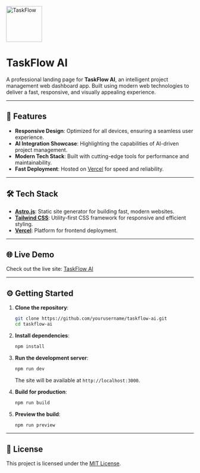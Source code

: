 <img src="https://github.com/user-attachments/assets/cdf56969-4d9f-4fdf-859b-7ce5fc27d9e9" alt="TaskFlow" width="96" />

# TaskFlow AI

A professional landing page for **TaskFlow AI**, an intelligent project management web dashboard app. Built using modern web technologies to deliver a fast, responsive, and visually appealing experience.

---

## 🚀 Features

- **Responsive Design**: Optimized for all devices, ensuring a seamless user experience.
- **AI Integration Showcase**: Highlighting the capabilities of AI-driven project management.
- **Modern Tech Stack**: Built with cutting-edge tools for performance and maintainability.
- **Fast Deployment**: Hosted on [Vercel](https://vercel.com/) for speed and reliability.

---

## 🛠️ Tech Stack

- **[Astro.js](https://astro.build/)**: Static site generator for building fast, modern websites.
- **[Tailwind CSS](https://tailwindcss.com/)**: Utility-first CSS framework for responsive and efficient styling.
- **[Vercel](https://vercel.com/)**: Platform for frontend deployment.

---

## 🌐 Live Demo

Check out the live site: [TaskFlow AI](https://taskflowai.vercel.app/)

---

## ⚙️ Getting Started

1. **Clone the repository**:
   ```bash
   git clone https://github.com/yourusername/taskflow-ai.git
   cd taskflow-ai
   ```

2. **Install dependencies**:
   ```bash
   npm install
   ```

3. **Run the development server**:
   ```bash
   npm run dev
   ```
   The site will be available at `http://localhost:3000`.

4. **Build for production**:
   ```bash
   npm run build
   ```

5. **Preview the build**:
   ```bash
   npm run preview
   ```

---

## 📄 License

This project is licensed under the [MIT License](LICENSE).
